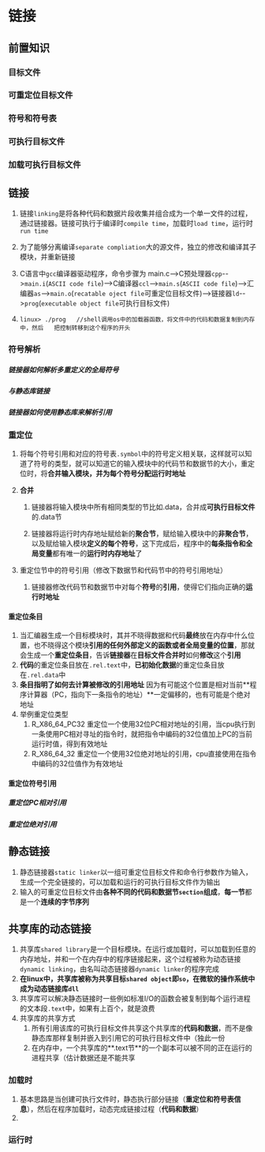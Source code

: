 # 链接

## 前置知识

### 目标文件

### 可重定位目标文件

### 符号和符号表

### 可执行目标文件

### 加载可执行目标文件

## 链接

1. 链接`linking`是将各种代码和数据片段收集并组合成为一个单一文件的过程，通过链接器。链接可执行于编译时`compile time`，加载时`load time`，运行时`run time`

2. 为了能够分离编译`separate compliation`大的源文件，独立的修改和编译其子模块，并重新链接

3. C语言中`gcc`编译器驱动程序，命令步骤为 main.c-->C预处理器`cpp`-->`main.i`(`ASCII code file`)-->C编译器`ccl`-->`main.s`(`ASCII code file`)-->汇编器`as`-->`main.o`(`recatable oject file`可重定位目标文件)-->链接器`ld`-->`prog`(`executable object file`可执行目标文件)

4. ```shell
   linux> ./prog   //shell调用os中的加载器函数，将文件中的代码和数据复制到内存中，然后   把控制转移到这个程序的开头
   ```

### 符号解析

##### 链接器如何解析多重定义的全局符号

##### 与静态库链接

##### 链接器如何使用静态库来解析引用

### 重定位

1. 将每个符号引用和对应的符号表`.symbol`中的符号定义相关联，这样就可以知道了符号的类型，就可以知道它的输入模块中的代码节和数据节的大小，重定位时，将**合并输入模块，并为每个符号分配运行时地址**

2. **合并**

   1. 链接器将输入模块中所有相同类型的节比如.data，合并成**可执行目标文件**的.data节

   2. 链接器将运行时内存地址赋给新的**聚合节**，赋给输入模块中的**非聚合节**，以及赋给输入模块**定义的每个符号**，这下完成后，程序中的**每条指令和全局变量**都有唯一的**运行时内存地址**了

3. 重定位节中的符号引用（修改下数据节和代码节中的符号引用地址）

   1. 链接器修改代码节和数据节中对每个**符号**的**引用**，使得它们指向正确的**运行时地址**

#### 重定位条目

1. 当汇编器生成一个目标模块时，其并不晓得数据和代码**最终**放在内存中什么位置，也不晓得这个模块**引用的任何外部定义的函数或者全局变量的位置**，那就会生成一个**重定位条目**，告诉**链接器**在**目标文件合并时**如何**修改**这个**引用**
2. **代码**的重定位条目放在`.rel.text`中，**已初始化数据**的重定位条目放在`.rel.data`中
3. **条目指明了如何去计算被修改的引用地址**    因为有可能这个位置是相对当前**程序计算器（PC，指向下一条指令的地址）**一定偏移的，也有可能是个绝对地址
4. 举例重定位类型
   1. R_X86_64_PC32 重定位一个使用32位PC相对地址的引用，当cpu执行到一条使用PC相对寻址的指令时，就把指令中编码的32位值加上PC的当前运行时值，得到有效地址
   2. R_X86_64_32 重定位一个使用32位绝对地址的引用，cpu直接使用在指令中编码的32位值作为有效地址

#### 重定位符号引用

##### 重定位PC相对引用 



##### 重定位绝对引用

## 静态链接

1. 静态链接器`static linker`以一组可重定位目标文件和命令行参数作为输入，生成一个完全链接的，可以加载和运行的可执行目标文件作为输出
2. 输入的可重定位目标文件由**各种不同的代码和数据节`section`组成**，**每一节**都是一个**连续的字节序列**

## 共享库的动态链接

1. 共享库`shared library`是一个目标模块。在运行或加载时，可以加载到任意的内存地址，并和一个在内存中的程序链接起来，这个过程被称为动态链接`dynamic linking`，由名叫动态链接器`dynamic linker`的程序完成
2. **在linux中，共享库被称为共享目标`shared object`即`so`，在微软的操作系统中成为动态链接库`dll`**
3. 共享库可以解决静态链接时一些例如标准I/O的函数会被复制到每个运行进程的文本段`.text`中，如果有上百个，就是浪费
4. 共享库的共享方式
   1. 所有引用该库的可执行目标文件共享这个共享库的**代码和数据**，而不是像静态库那样复制并嵌入到引用它的可执行目标文件中（独此一份
   2. 在内存中，一个共享库的**.text节**的一个副本可以被不同的正在运行的进程共享（估计数据还是不能共享

### 加载时

1. 基本思路是当创建可执行文件时，静态执行部分链接（**重定位和符号表信息**），然后在程序加载时，动态完成链接过程（**代码和数据**）
2.  

### 运行时

## 